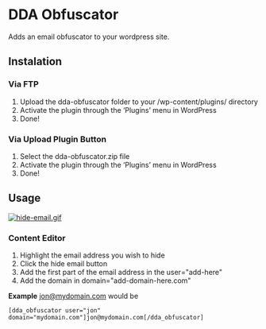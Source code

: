 # DDA Obfuscator
Adds an email obfuscator to your wordpress site.

## Instalation

### Via FTP
1. Upload the dda-obfuscator folder to your /wp-content/plugins/ directory
2. Activate the plugin through the ‘Plugins’ menu in WordPress
3. Done!

### Via Upload Plugin Button
1. Select the dda-obfuscator.zip file
2. Activate the plugin through the ‘Plugins’ menu in WordPress
3. Done!

## Usage
[![hide-email.gif](https://i.postimg.cc/2SRkWTGj/hide-email.gif)](https://postimg.cc/rKj2X177)

### Content Editor
1. Highlight the email address you wish to hide
2. Click the hide email button
3. Add the first part of the email address in the user="add-here"
4. Add the domain in domain="add-domain-here.com"

**Example**
jon@mydomain.com would be
```
[dda_obfuscator user="jon" domain="mydomain.com"]jon@mydomain.com[/dda_obfuscator]
```